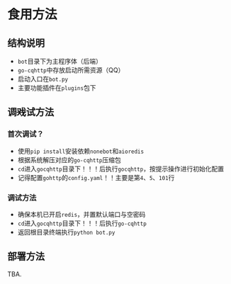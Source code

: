 # 食用方法
## 结构说明
* `bot`目录下为主程序体（后端）
* `go-cqhttp`中存放启动所需资源（QQ）
* 启动入口在`bot.py`
* 主要功能插件在`plugins`包下
## 调~~戏~~试方法
### 首次调试？
* 使用`pip install`安装依赖`nonebot`和`aioredis`
* 根据系统解压对应的`go-cqhttp`压缩包
* `cd`进入`gocqhttp`目录下！！！后执行`gocqhttp`，按提示操作进行初始化配置
* 记得配置`gohttp`的`config.yaml`！！主要是第`4`、`5`、`101`行
### 调试方法
* 确保本机已开启`redis`，并置默认端口与空密码
* `cd`进入`gocqhttp`目录下！！！后执行`go-cqhttp`
* 返回根目录终端执行`python bot.py`
## 部署方法
TBA.